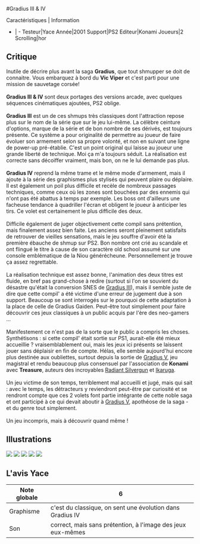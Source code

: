 #Gradius III & IV

Caractéristiques | Information
- | -
Testeur|Yace
Année|2001
Support|PS2
Editeur|Konami
Joueurs|2
Scrolling|hor

## Critique
Inutile de décrire plus avant la saga <b>Gradius</b>, que tout shmupper se doit de connaitre. Vous embarquez à bord du <b>Vic Viper</b> et c'est parti pour une mission de sauvetage corsée!<br/><br/><b>Gradius III & IV</b> sont deux portages des versions arcade, avec quelques séquences cinématiques ajoutées, PS2 oblige.<br/><br/><b>Gradius III</b> est un de ces shmups très classiques dont l'attraction repose plus sur le nom de la série que sur le jeu lui-même. La célèbre ceinture d'options, marque de la série et de bon nombre de ses dérivés, est toujours présente. Ce système a pour originalité de permettre au joueur de faire évoluer son armement selon sa propre volonté, et non en suivant une ligne de power-up pré-établie. C'est un point original qui laisse au joueur une grande liberté de technique. Moi ça m'a toujours séduit. La réalisation est correcte sans décoiffer vraiment, mais bon, on ne le lui demande pas plus.<br/><br/><b>Gradius IV</b> reprend la même trame et le même mode d'armement, mais il ajoute à la série des graphismes plus stylisés qui peuvent plaire ou déplaire. Il est également un poil plus difficile et recèle de nombreux passages techniques, comme ceux où les zones sont bouchées par des ennemis qui n'ont pas été abattus à temps par exemple. Les boss ont d'ailleurs une facheuse tendance à quadriller l'écran et obligent le joueur à anticiper les tirs. Ce volet est certainement le plus difficile des deux.<br/><br/>Difficile également de juger objectivement cette compil sans prétention, mais finalement assez bien faite. Les anciens seront pleinement satisfaits de retrouver de vieilles sensations, mais le jeu souffre d'avoir été la première ébauche de shmup sur PS2. Bon nombre ont crié au scandale et ont flingué le titre à cause de son caractère old school assumé sur une console emblématique de la Niou générécheune. Personnellement je trouve ça assez regrettable.<br/><br/>La réalisation technique est assez bonne, l'animation des deux titres est fluide, en bref pas grand-chose à redire (surtout si l'on se souvient du désastre qu'était la conversion SNES de <a href="index.php?page=fiche&id=514">Gradius III</a>), mais il semble juste de dire que cette compil' a été victime d'une erreur de jugement due à son support. Beaucoup se sont interrogés sur le pourquoi de cette adaptation à la place de celle de Gradius Gaiden. Peut-être tout simplement pour faire découvrir ces jeux classiques à un public acquis par l'ère des neo-gamers ...<br/><br/>Manifestement ce n'est pas de la sorte que le public a compris les choses. Synthétisons : si cette compil' était sortie sur PS1, aurait-elle été mieux accueillie ? vraisemblablement oui, mais les jeux ici présents se laissent jouer sans déplaisir en fin de compte. Hélas, elle semble aujourd'hui encore plus destinée aux oubliettes, surtout depuis la sortie de <a href="index.php?page=fiche&id=538">Gradius V</a>,  jeu magistral et rendu beaucoup plus consensuel par l'association de <b>Konami</b> avec <b>Treasure</b>, auteurs des incroyables <a href="index.php?page=fiche&id=277">Radiant Silvergun</a> et <a href="index.php?page=fiche&id=278">Ikaruga</a>.<br/><br/>Un jeu victime de son temps, terriblement mal accueilli et jugé, mais qui sait : avec le temps, les détracteurs y reviendront peut-être par curiosité et se rendront compte que ces 2 volets font partie intégrante de cette noble saga et ont participé à ce qui devait aboutir à <a href="index.php?page=fiche&id=538">Gradius V</a>, apothéose de la saga - et du genre tout simplement.<br/><br/>Un jeu incompris, mais à découvrir quand même !

## Illustrations
![](http://www.shmup.com/images/thumbs/img_fiche_1_779.GIF)
![](http://www.shmup.com/images/thumbs/img_fiche_2_779.GIF)
![](http://www.shmup.com/images/thumbs/img_fiche_3_779.GIF)
![](http://www.shmup.com/images/thumbs/img_fiche_4_779.GIF)
![](http://www.shmup.com/images/thumbs/img_fiche_5_779.GIF)

## L'avis Yace
Note globale|6
-|-
Graphisme|c'est du classique, on sent une évolution dans Gradius IV
Son|correct, mais sans prétention, à l'image des jeux eux-mêmes
